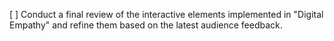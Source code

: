 [ ] Conduct a final review of the interactive elements implemented in "Digital Empathy" and refine them based on the latest audience feedback.